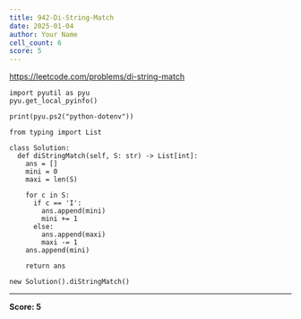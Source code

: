 ```yaml
---
title: 942-Di-String-Match
date: 2025-01-04
author: Your Name
cell_count: 6
score: 5
---
```


https://leetcode.com/problems/di-string-match


```
import pyutil as pyu
pyu.get_local_pyinfo()
```


```
print(pyu.ps2("python-dotenv"))
```


```
from typing import List
```


```
class Solution:
  def diStringMatch(self, S: str) -> List[int]:
    ans = []
    mini = 0
    maxi = len(S)

    for c in S:
      if c == 'I':
        ans.append(mini)
        mini += 1
      else:
        ans.append(maxi)
        maxi -= 1
    ans.append(mini)

    return ans
```


```
new Solution().diStringMatch()
```


---
**Score: 5**